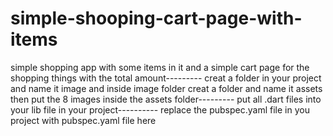 # simple-shooping-cart-page-with-items
simple shopping app with some items in it and a simple cart page for the shopping things with the total amount---------
creat a folder in your project and name it image and inside image folder creat a folder and name it assets then put the 8 images inside the assets folder---------
put all .dart files into your lib file in your project----------
replace the pubspec.yaml file in you project with  pubspec.yaml file here
